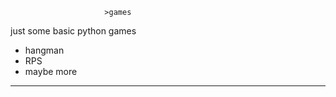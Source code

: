              
                         >games                                         
just some basic python games


* hangman
* RPS
* maybe more


********************************
